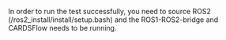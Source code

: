 In order to run the test successfully, you need to source ROS2 (/ros2_install/install/setup.bash) and the ROS1-ROS2-bridge and CARDSFlow needs to be running.